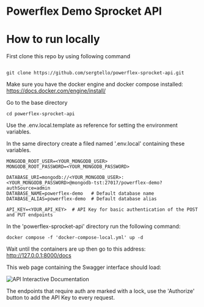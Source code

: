 # Powerflex Demo Sprocket API

# How to run locally
First clone this repo by using following command

````

git clone https://github.com/sergtello/powerflex-sprocket-api.git

````

Make sure you have the docker engine and docker compose installed: 
https://docs.docker.com/engine/install/

Go to the base directory
````
cd powerflex-sprocket-api
````

Use the .env.local.template as reference for setting the environment variables.

In the same directory create a filed named '.env.local' containing these variables.

````
MONGODB_ROOT_USER=<YOUR_MONGODB_USER>
MONGODB_ROOT_PASSWORD=<YOUR_MONGODB_PASSWORD>

DATABASE_URI=mongodb://<YOUR_MONGODB_USER>:<YOUR_MONGODB_PASSWORD>@mongodb-tst:27017/powerflex-demo?authSource=admin
DATABASE_NAME=powerflex-demo   # Default database name
DATABASE_ALIAS=powerflex-demo  # Default database alias

API_KEY=<YOUR_API_KEY>  # API Key for basic authentication of the POST and PUT endpoints
````

In the 'powerflex-sprocket-api' directory run the following command:
````
docker compose -f 'docker-compose-local.yml' up -d
````

Wait until the containers are up then go to this address:
http://127.0.0.1:8000/docs

This web page containing the Swagger interface should load:

![API Interactive Documentation](https://i.imgur.com/3WiPgKQ.png)

The endpoints that require auth are marked with a lock, use the 'Authorize' button to add the API Key to every request. 